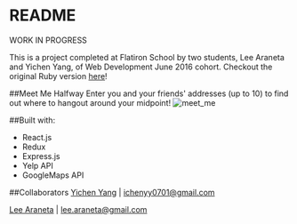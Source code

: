 # README
WORK IN PROGRESS

This is a project completed at Flatiron School by two students, Lee Araneta and Yichen Yang, of Web Development June 2016 cohort.
Checkout the original Ruby version [here](https://github.com/leearaneta/meet-me-halfway)!

##Meet Me Halfway
Enter you and your friends' addresses (up to 10) to find out where to hangout around your midpoint!
![meet_me](http://g.recordit.co/i2WTmvxUYX.gif)

##Built with:
* React.js
* Redux
* Express.js
* Yelp API
* GoogleMaps API

##Collaborators
[Yichen Yang](https://github.com/yicheny001/) | ichenyy0701@gmail.com

[Lee Araneta](https://github.com/leearaneta/) | lee.araneta@gmail.com

